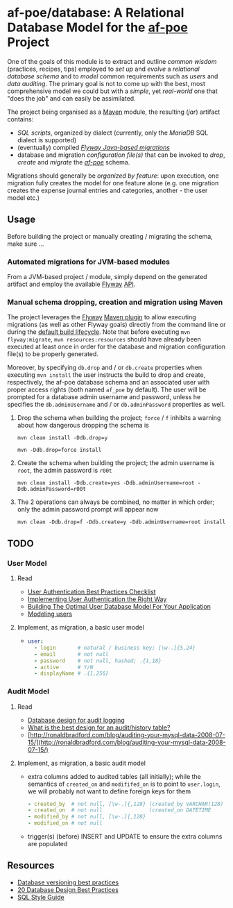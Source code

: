 # af-poe/database: A Relational Database Model for the [af-poe](https://github.com/octavian-nita/af-poe) Project

One of the goals of this module is to extract and outline _common wisdom_ (practices, recipes, tips) employed to _set up_ and _evolve_ a
_relational database schema_ and to _model_ common requirements such as _users_ and _data auditing_. The primary goal is
not to come up with the best, most comprehensive model we could but with a _simple_, yet _real-world_ one that "does the
job" and can easily be assimilated.

The project being organised as a [Maven](https://maven.apache.org/) module, the resulting (_jar_) artifact contains:
* _SQL scripts_, organized by dialect (currently, only the _MariaDB_ SQL dialect is supported)
* (eventually) compiled _[Flyway Java-based migrations](https://flywaydb.org/getstarted/java)_
* database and migration _configuration file(s)_
that can be invoked to _drop_, _create_ and _migrate_ the _[af-poe](https://github.com/octavian-nita/af-poe)_ schema.

Migrations should generally be _organized by feature_: upon execution, one migration fully creates the model for
one feature alone (e.g. one migration creates the expense journal entries and categories, another - the user model etc.)

## Usage

Before building the project or manually creating / migrating the schema, make sure ...

### Automated migrations for JVM-based modules

From a JVM-based project / module, simply depend on the generated artifact and employ the available
[Flyway](https://flywaydb.org/getstarted/java) [API](https://flywaydb.org/documentation/api/).

### Manual schema dropping, creation and migration using Maven

The project leverages the [Flyway](https://flywaydb.org/) [Maven plugin](https://flywaydb.org/documentation/maven/)
to allow executing migrations (as well as other Flyway goals) directly from the command line or during the
[default build lifecycle](https://maven.apache.org/guides/introduction/introduction-to-the-lifecycle.html). Note that
before executing `mvn flyway:migrate`, `mvn resources:resources` should have already been executed at least once in
order for the database and migration configuration file(s) to be properly generated.

Moreover, by specifying `db.drop` and / or `db.create` properties when executing `mvn install` the user instructs the
build to drop and create, respectively, the af-poe database schema and an associated user with proper access rights
(both named `af_poe` by default). The user will be prompted for a database admin username and password, unless he
specifies the `db.adminUsername` and / or `db.adminPassword` properties as well.

1. Drop the schema when building the project; `force` / `f` inhibits a warning about how dangerous dropping the schema is
   ```
   mvn clean install -Ddb.drop=y
   
   mvn -Ddb.drop=force install
   ```

2. Create the schema when building the project; the admin username is `root`, the admin password is `r00t`
   ```
   mvn clean install -Ddb.create=yes -Ddb.adminUsername=root -Ddb.adminPassword=r00t
   ```

3. The 2 operations can always be combined, no matter in which order; only the admin password prompt will appear now
   ```
   mvn clean -Ddb.drop=f -Ddb.create=y -Ddb.adminUsername=root install
   ```

## TODO

### User Model

01. Read
    * [User Authentication Best Practices Checklist](https://techblog.bozho.net/user-authentication-best-practices-checklist/)
    * [Implementing User Authentication the Right Way](http://stackabuse.com/implementing-user-authentication-the-right-way/)
    * [Building The Optimal User Database Model For Your Application](https://www.getdonedone.com/building-the-optimal-user-database-model-for-your-application/)
    * [Modeling users](https://www.railstutorial.org/book/modeling_users)
   
02. Implement, as migration, a basic user model
    * ```yaml
      user:
        - login       # natural / business key; [\w-.]{5,24}
        - email       # not null
        - password    # not null, hashed; .{1,18}
        - active      # Y/N
        - displayName # .{1,256}
      ```

### Audit Model

   01. Read
       * [Database design for audit logging](https://stackoverflow.com/questions/2015232/database-design-for-audit-logging)
       * [What is the best design for an audit/history table?](https://www.quora.com/What-is-the-best-design-for-an-audit-history-table)
       * [http://ronaldbradford.com/blog/auditing-your-mysql-data-2008-07-15/](http://ronaldbradford.com/blog/auditing-your-mysql-data-2008-07-15/)
   
   02. Implement, as migration, a basic audit model
       * extra columns added to audited tables (all initially); while the semantics of ```created_on``` and
         ```modififed_on``` is to point to ```user.login```, we will probably not want to define foreign keys for them
         ```yaml
         - created_by  # not null, [\w-.]{,128} (created_by VARCHAR(128) NOT NULL DEFAULT CURRENT_USER)
         - created_on  # not null               (created_on DATETIME     NOT NULL DEFAULT CURRENT_TIMESTAMP)
         - modified_by # not null, [\w-.]{,128}
         - modified_on # not null
         ```
       * trigger(s) (before) INSERT and UPDATE to ensure the extra columns are populated

## Resources

* [Database versioning best practices](http://enterprisecraftsmanship.com/2015/08/10/database-versioning-best-practices/)
* [20 Database Design Best Practices](https://dzone.com/articles/20-database-design-best)
* [SQL Style Guide](http://www.sqlstyle.guide/)
